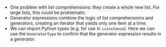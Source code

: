 * One problem with list comprehensions: they create a whole new list. For large lists, this could be problematic.
* Generator expressions combine the logic of list comprehensions and generators, creating an iterator that yields only one item at a time.
* We can import Python types (e.g. for use in `isinstance`). Here we can use the `GeneratorType` to confirm that the generator expression results in a generator.
